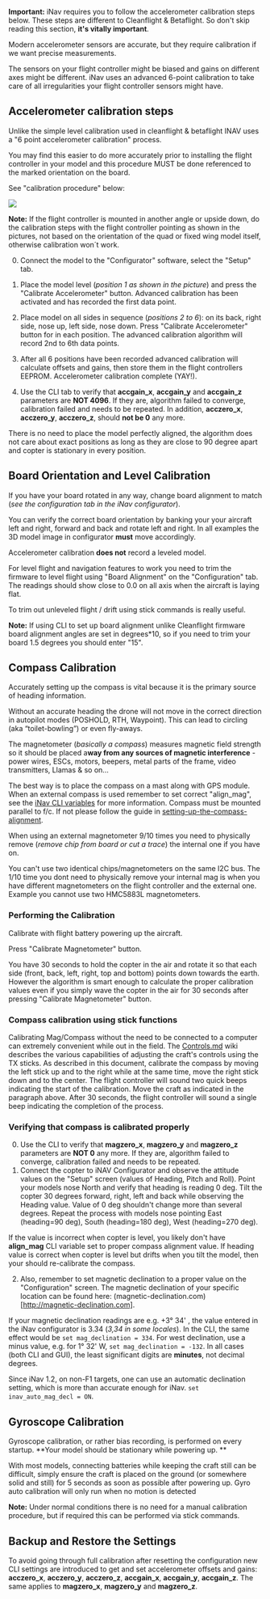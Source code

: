 **Important:** iNav requires you to follow the accelerometer calibration steps below. These steps are different to Cleanflight & Betaflight. So don't skip reading this section, **it's vitally important**.

Modern accelerometer sensors are accurate, but they require calibration if we want precise measurements.  

The sensors on your flight controller might be biased and gains on different axes might be different. iNav uses an advanced 6-point calibration to take care of all irregularities your flight controller sensors might have.

## Accelerometer calibration steps

Unlike the simple level calibration used in cleanflight & betaflight INAV uses a "6 point accelerometer calibration" process. 

You may find this easier to do more accurately prior to installing the flight controller in your model and this procedure MUST be done referenced to the marked orientation on the board.

See "calibration procedure" below:

![](https://github.com/iNavFlight/inav/tree/master/docs/assets/images/AccCal.png)

**Note:** If the flight controller is mounted in another angle or upside down, do the calibration steps with the flight controller pointing as shown in the pictures, not based on the orientation of the quad or fixed wing model itself, otherwise calibration won´t work.

0. Connect the model to the "Configurator" software, select the "Setup" tab.

1. Place the model level (_position 1 as shown in the picture_) and press the "Calibrate Accelerometer" button. Advanced calibration has been activated and has recorded the first data point.

2. Place model on all sides in sequence (_positions 2 to 6_): on its back, right side, nose up, left side, nose down. Press "Calibrate Accelerometer" button for in each position. The advanced calibration algorithm will record 2nd to 6th data points.

3. After all 6 positions have been recorded advanced calibration will calculate offsets and gains, then store them in the flight controllers EEPROM. Accelerometer calibration complete (YAY!).

4. Use the CLI tab to verify that **accgain_x**, **accgain_y** and **accgain_z** parameters are **NOT 4096**. If they are, algorithm failed to converge, calibration failed and needs to be repeated. In addition, **acczero_x**, **acczero_y**, **acczero_z**, should **not be 0** any more.  

There is no need to place the model perfectly aligned, the algorithm does not care about exact positions as long as they are close to 90 degree apart and copter is stationary in every position.

## Board Orientation and Level Calibration

If you have your board rotated in any way, change board alignment to match (_see the configuration tab in the iNav configurator_). 

You can verify the correct board orientation by banking your your aircraft left and right, forward and back and rotate left and right. In all examples the 3D model image in configurator **must** move accordingly.

Accelerometer calibration **does not** record a leveled model. 

For level flight and navigation features to work you need to trim the firmware to level flight using "Board Alignment" on the "Configuration" tab. The readings should show close to 0.0 on all axis when the aircraft is laying flat.  

To trim out unleveled flight / drift using stick commands is really useful.

**Note:** If using CLI to set up board alignment unlike Cleanflight firmware board alignment angles are set in degrees*10, so if you need to trim your board 1.5 degrees you should enter "15".

## Compass Calibration

Accurately setting up the compass is vital because it is the primary source of heading information. 

Without an accurate heading the drone will not move in the correct direction in autopilot modes (POSHOLD, RTH, Waypoint). This can lead to circling (aka “toilet-bowling”) or even fly-aways.

The magnetometer (_basically a compass_) measures magnetic field strength so it should be placed a**way from any sources of magnetic interference** - power wires, ESCs, motors, beepers, metal parts of the frame, video transmitters, Llamas & so on... 

The best way is to place the compass on a mast along with GPS module. When an external compass is used remember to set correct "align_mag", see the [iNav CLI variables](https://github.com/iNavFlight/inav/blob/master/docs/Cli.md) for more information. Compass must be mounted parallel to f/c. If not please follow the guide in [setting-up-the-compass-alignment](https://github.com/iNavFlight/inav/wiki/GPS--and-Compass-setup#setting-up-the-compass-alignment).

When using an external magnetometer 9/10 times you need to physically remove (_remove chip from board or cut a trace_) the internal one if you have on. 

You can't use two identical chips/magnetometers on the same I2C bus. The 1/10 time you dont need to physically remove your internal mag is when you have different magnetometers on the flight controller and the external one. Example you cannot use two HMC5883L magnetometers.

### Performing the Calibration

Calibrate with flight battery powering up the aircraft. 

Press "Calibrate Magnetometer" button. 

You have 30 seconds to hold the copter in the air and rotate it so that each side (front, back, left, right, top and bottom) points down towards the earth. However the algorithm is smart enough to calculate the proper calibration values even if you simply wave the copter in the air for 30 seconds after pressing "Calibrate Magnetometer" button.

### Compass calibration using stick functions
Calibrating Mag/Compass without the need to be connected to a computer can extremely convenient while out in the field. The [Controls.md](https://github.com/iNavFlight/inav/blob/master/docs/Controls.md) wiki describes the various capabilities of adjusting the craft's controls using the TX sticks. As described in this document, calibrate the compass by moving the left stick up and to the right while at the same time, move the right stick down and to the center. The flight controller will sound two quick beeps indicating the start of the calibration. Move the craft as indicated in the paragraph above. After 30 seconds, the flight controller will sound a single beep indicating the completion of the process.

### Verifying that compass is calibrated properly

0. Use the CLI to verify that **magzero_x**, **magzero_y** and **magzero_z** parameters are **NOT 0** any more. If they are, algorithm failed to converge, calibration failed and needs to be repeated.
1. Connect the copter to iNAV Configurator and observe the attitude values on the "Setup" screen (values of Heading, Pitch and Roll). Point your models nose North and verify that heading is reading 0 deg. Tilt the copter 30 degrees forward, right, left and back while observing the Heading value. Value of 0 deg shouldn't change more than several degrees. Repeat the process with models nose pointing East (heading=90 deg), South (heading=180 deg), West (heading=270 deg).

If the value is incorrect when copter is level, you likely don't have **align_mag** CLI variable set to proper compass alignment value. If heading value is correct when copter is level but drifts when you tilt the model, then your should re-calibrate the compass.

2. Also, remember to set magnetic declination to a proper value on the "Configuration" screen.
The magnetic declination of your specific location can be found here: (magnetic-declination.com)[http://magnetic-declination.com].

If your magnetic declination readings are e.g. +3° 34' , the value entered in the iNav configurator is 3.34 (_3,34 in some locales_). In the CLI, the same effect would be `set mag_declination = 334`. For west declination, use a minus value, e.g. for 1° 32' W, `set mag_declination = -132`. In all cases (both CLI and GUI), the least significant digits are **minutes**, not decimal degrees.

Since iNav 1.2, on non-F1 targets, one can use an automatic declination setting, which is more than accurate enough for iNav. `set inav_auto_mag_decl = ON`.


## Gyroscope Calibration

Gyroscope calibration, or rather bias recording, is performed on every startup. **Your model should be stationary while powering up. **

With most models, connecting batteries while keeping the craft still can be difficult, simply ensure the craft is placed on the ground (or somewhere solid and still) for 5 seconds as soon as possible after powering up. Gyro auto calibration will only run when no motion is detected 
  
**Note:**  Under normal conditions there is no need for a manual calibration procedure, but if required this can be performed via stick commands. 

## Backup and Restore the Settings

To avoid going through full calibration after resetting the configuration new CLI settings are introduced to get and set accelerometer offsets and gains: **acczero_x**, **acczero_y**, **acczero_z**, **accgain_x**, **accgain_y**, **accgain_z**. The same applies to **magzero_x**, **magzero_y** and **magzero_z**.
